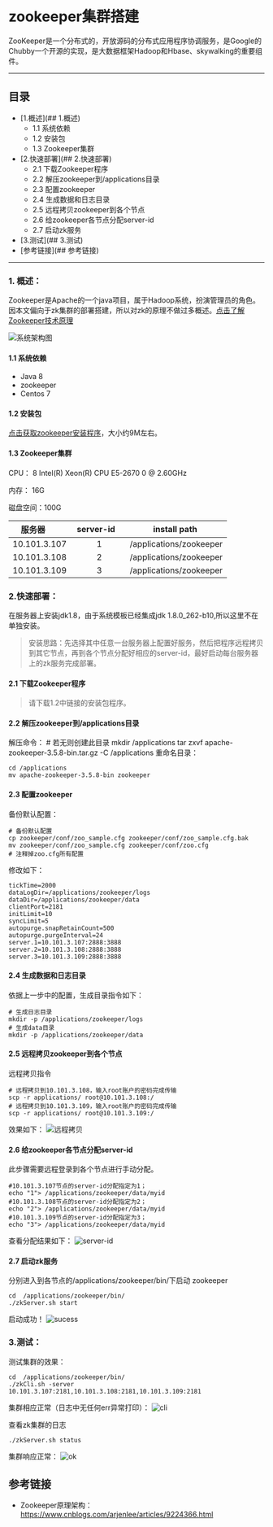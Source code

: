 # zookeeper集群搭建
ZooKeeper是一个分布式的，开放源码的分布式应用程序协调服务，是Google的Chubby一个开源的实现，是大数据框架Hadoop和Hbase、skywalking的重要组件。

----------
## 目录
* [1.概述](## 1.概述)
	* 1.1 系统依赖
    * 1.2 安装包
    * 1.3 Zookeeper集群
* [2.快速部署](## 2.快速部署)
    * 2.1 下载Zookeeper程序
    * 2.2 解压zookeeper到/applications目录
    * 2.3 配置zookeeper
    * 2.4 生成数据和日志目录
    * 2.5 远程拷贝zookeeper到各个节点
    * 2.6 给zookeeper各节点分配server-id
    * 2.7 启动zk服务
* [3.测试](## 3.测试)
* [参考链接](## 参考链接) 

----------

### 1. 概述：
Zookeeper是Apache的一个java项目，属于Hadoop系统，扮演管理员的角色。因本文偏向于zk集群的部署搭建，所以对zk的原理不做过多概述。[点击了解Zookeeper技术原理](https://www.cnblogs.com/arjenlee/articles/9224366.html)

![系统架构图](./pictures/zkjg.png)

#### 1.1 系统依赖
- Java 8
- zookeeper
- Centos 7

#### 1.2 安装包
[点击获取zookeeper安装程序](./install/apache-zookeeper-3.5.8-bin.tar.gz)，大小约9M左右。

#### 1.3 Zookeeper集群
CPU： 8  Intel(R) Xeon(R) CPU E5-2670 0 @ 2.60GHz

内存： 16G

磁盘空间：100G

| 服务器         | server-id      |install path    |
| ------------- |:-------------:|:-------------:|
| 10.101.3.107  |  1             |/applications/zookeeper |
| 10.101.3.108  |  2             |/applications/zookeeper |
| 10.101.3.109  |  3             |/applications/zookeeper |


### 2.快速部署：
在服务器上安装jdk1.8，由于系统模板已经集成jdk 1.8.0_262-b10,所以这里不在单独安装。
> 安装思路：先选择其中任意一台服务器上配置好服务，然后把程序远程拷贝到其它节点，再到各个节点分配好相应的server-id，最好启动每台服务器上的zk服务完成部署。

#### 2.1 下载Zookeeper程序
> 请下载1.2中链接的安装包程序。

#### 2.2 解压zookeeper到/applications目录
解压命令：
	# 若无则创建此目录
	mkdir /applications
	tar zxvf  apache-zookeeper-3.5.8-bin.tar.gz -C /applications
重命名目录：

	cd /applications
	mv apache-zookeeper-3.5.8-bin zookeeper

#### 2.3 配置zookeeper
备份默认配置：

	# 备份默认配置
	cp zookeeper/conf/zoo_sample.cfg zookeeper/conf/zoo_sample.cfg.bak
	mv zookeeper/conf/zoo_sample.cfg zookeeper/conf/zoo.cfg
	# 注释掉zoo.cfg所有配置

修改如下：

    tickTime=2000
	dataLogDir=/applications/zookeeper/logs
	dataDir=/applications/zookeeper/data
	clientPort=2181
	initLimit=10
	syncLimit=5
	autopurge.snapRetainCount=500
	autopurge.purgeInterval=24
	server.1=10.101.3.107:2888:3888
	server.2=10.101.3.108:2888:3888
	server.3=10.101.3.109:2888:3888

#### 2.4 生成数据和日志目录
依据上一步中的配置，生成目录指令如下：

	# 生成日志目录
	mkdir -p /applications/zookeeper/logs
	# 生成data目录
	mkdir -p /applications/zookeeper/data

#### 2.5 远程拷贝zookeeper到各个节点
远程拷贝指令

	# 远程拷贝到10.101.3.108，输入root账户的密码完成传输
	scp -r applications/ root@10.101.3.108:/
	# 远程拷贝到10.101.3.109，输入root账户的密码完成传输
	scp -r applications/ root@10.101.3.109:/

效果如下：
![远程拷贝](./pictures/yckb.png)

#### 2.6 给zookeeper各节点分配server-id
此步骤需要远程登录到各个节点进行手动分配。

	#10.101.3.107节点的server-id分配指定为1；
	echo "1"> /applications/zookeeper/data/myid
	#10.101.3.108节点的server-id分配指定为2； 
	echo "2"> /applications/zookeeper/data/myid
	#10.101.3.109节点的server-id分配指定为3；
	echo "3"> /applications/zookeeper/data/myid
查看分配结果如下：
![server-id](./pictures/server-id.png)

#### 2.7 启动zk服务
分别进入到各节点的/applications/zookeeper/bin/下启动 zookeeper

	cd  /applications/zookeeper/bin/
	./zkServer.sh start

启动成功！
![sucess](./pictures/sucess.png)

### 3.测试：
测试集群的效果：

	cd  /applications/zookeeper/bin/
	./zkCli.sh -server 10.101.3.107:2181,10.101.3.108:2181,10.101.3.109:2181

集群相应正常（日志中无任何err异常打印）：
![cli](./pictures/cli.png)

查看zk集群的日志
	
	./zkServer.sh status

集群响应正常：
![ok](./pictures/ok.png)

## 参考链接
- Zookeeper原理架构：https://www.cnblogs.com/arjenlee/articles/9224366.html
